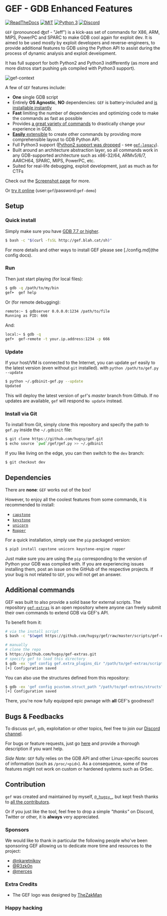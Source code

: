 # GEF - GDB Enhanced Features #

[![ReadTheDocs](https://readthedocs.org/projects/gef/badge/?version=master)](https://gef.readthedocs.org/en/master/) [![MIT](https://img.shields.io/packagist/l/doctrine/orm.svg?maxAge=2592000?style=plastic)](https://github.com/hugsy/gef/blob/master/LICENSE) [![Python 3](https://img.shields.io/badge/Python-3-green.svg)](https://github.com/hugsy/gef/) [![Discord](https://img.shields.io/badge/Discord-GDB--GEF-yellow)](https://discord.gg/HCS8Hg7)

`GEF` (pronounced ʤɛf - "Jeff") is a kick-ass set of commands for X86, ARM,
MIPS, PowerPC and SPARC to make GDB cool again for exploit dev. It is aimed to
be used mostly by exploit developers and reverse-engineers, to provide
additional features to GDB using the Python API to assist during the process of
dynamic analysis and exploit development.

It has full support for both Python2 and Python3 indifferently (as more and more
distros start pushing `gdb` compiled with Python3 support).

![gef-context](https://i.imgur.com/E3EuQPs.png)

A few of `GEF` features include:

  * **One** single GDB script
  * Entirely **OS Agnostic**, **NO** dependencies: `GEF` is battery-included
    and [is installable instantly](https://gef.readthedocs.io/en/master/#setup)
  * **Fast** limiting the number of dependencies and optimizing code to make
    the commands as fast as possible
  * Provides [a great variety of
    commands](https://gef.readthedocs.io/en/master/commands/) to drastically
    change your experience in GDB.
  * [**Easily** extensible](https://gef.readthedocs.io/en/master/api/) to
    create other commands by providing more comprehensible layout to GDB Python
    API.
  * Full Python3 support ([Python2 support was
    dropped](https://github.com/hugsy/gef/releases/tag/2020.03) - see
    [`gef-legacy`](https://github.com/hugsy/gef-legacy)).
  * Built around an architecture abstraction layer, so all commands work in any
    GDB-supported architecture such as x86-32/64, ARMv5/6/7, AARCH64, SPARC,
    MIPS, PowerPC, etc.
  * Suited for real-life debugging, exploit development, just as much as for
    CTFs

Check out the [Screenshot
page](https://gef.readthedocs.io/en/master/screenshots/) for more.

Or [try it online](https://demo.gef.blah.cat) (user:`gef`/password:`gef-demo`)


## Setup ##

### Quick install ###

Simply make sure you have [GDB 7.7 or higher](https://www.gnu.org/s/gdb).

```bash
$ bash -c "$(curl -fsSL http://gef.blah.cat/sh)"
```

For more details and other ways to install GEF please see [./config.md](the
config docs).

### Run ###

Then just start playing (for local files):

```bash
$ gdb -q /path/to/my/bin
gef➤  gef help
```

Or (for remote debugging):

```bash
remote:~ $ gdbserver 0.0.0.0:1234 /path/to/file
Running as PID: 666
```

And:

```bash
local:~ $ gdb -q
gef➤  gef-remote -t your.ip.address:1234 -p 666
```

### Update ###

If your host/VM is connected to the Internet, you can update `gef` easily to the
latest version (even without `git` installed). with
`python /path/to/gef.py --update`

```bash
$ python ~/.gdbinit-gef.py --update
Updated
```

This will deploy the latest version of `gef`'s _master_ branch from Github.
If no updates are available, `gef` will respond `No update` instead.


### Install via Git ###

To install from Git, simply clone this repository and specify the path to
`gef.py` inside the `~/.gdbinit` file:

```bash
$ git clone https://github.com/hugsy/gef.git
$ echo source `pwd`/gef/gef.py >> ~/.gdbinit
```

If you like living on the edge, you can then switch to the `dev` branch:

```bash
$ git checkout dev
```


## Dependencies ##

There are **none**: `GEF` works out of the box!

However, to enjoy all the coolest features from some commands, it is recommended
to install:

- [`capstone`](https://github.com/aquynh/capstone)
- [`keystone`](https://github.com/keystone-engine/keystone)
- [`unicorn`](https://github.com/unicorn-engine/unicorn)
- [`Ropper`](https://github.com/sashs/ropper)


For a quick installation, simply use the `pip` packaged version:

```bash
$ pip3 install capstone unicorn keystone-engine ropper
```

Just make sure you are using the `pip` corresponding to the version of Python
your GDB was compiled with. If you are experiencing issues installing them,
post an issue on the GitHub of the respective projects. If your bug is not
related to `GEF`, you will not get an answer.


## Additional commands ##

GEF was built to also provide a solid base for external scripts. The
repository [`gef-extras`](https://github.com/hugsy/gef-extras) is an open
repository where anyone can freely submit their own commands to extend GDB via
GEF's API.

To benefit from it:
```bash
# via the install script
$ bash -c "$(wget https://github.com/hugsy/gef/raw/master/scripts/gef-extras.sh -O -)"

# manually
# clone the repo
$ https://github.com/hugsy/gef-extras.git
# specify gef to load this directory
$ gdb -ex 'gef config gef.extra_plugins_dir "/path/to/gef-extras/scripts"' -ex 'gef save' -ex quit
[+] Configuration saved
```

You can also use the structures defined from this repository:
```bash
$ gdb -ex 'gef config pcustom.struct_path "/path/to/gef-extras/structs"' -ex 'gef save' -ex quit
[+] Configuration saved
```

There, you're now fully equipped epic pwnage with **all** GEF's goodness!!


## Bugs & Feedbacks ##

To discuss `gef`, `gdb`, exploitation or other topics, feel free to join our [Discord channel](https://discord.gg/HCS8Hg7).

For bugs or feature requests, just go [here](https://github.com/hugsy/gef/issues) and provide a thorough description if you want help.

_Side Note_: `GEF` fully relies on the GDB API and other Linux-specific sources of information (such as `/proc/<pid>`). As a consequence, some of the features might not work on custom or hardened systems such as GrSec.

## Contribution ##

`gef` was created and maintained by myself, [`@_hugsy_`](https://twitter.com/_hugsy_), but kept fresh thanks to [all the contributors](https://github.com/hugsy/gef/graphs/contributors).

Or if you just like the tool, feel free to drop a simple *"thanks"* on Discord, Twitter or other, it is **always** very appreciated.


### Sponsors ###

We would like to thank in particular the following people who've been sponsoring GEF allowing us to dedicate more time and resources to the project:

 - [@nkaretnikov](https://github.com/nkaretnikov)
 - [@R3zk0n](https://github.com/r3zk0n)
 - [@merces](https://github.com/merces)


### Extra Credits ###

 - The GEF logo was designed by [TheZakMan](https://twitter.com/thezakman)


### Happy hacking ###
